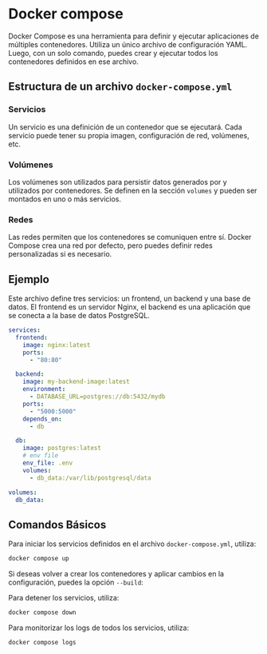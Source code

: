 # Docker compose

Docker Compose es una herramienta para definir y ejecutar aplicaciones de múltiples contenedores. Utiliza un único archivo de configuración YAML. Luego, con un solo comando, puedes crear y ejecutar todos los contenedores definidos en ese archivo.

## Estructura de un archivo `docker-compose.yml`

### Servicios

Un servicio es una definición de un contenedor que se ejecutará. Cada servicio puede tener su propia imagen, configuración de red, volúmenes, etc.

### Volúmenes
Los volúmenes son utilizados para persistir datos generados por y utilizados por contenedores. Se definen en la sección `volumes` y pueden ser montados en uno o más servicios.

### Redes
Las redes permiten que los contenedores se comuniquen entre sí. Docker Compose crea una red por defecto, pero puedes definir redes personalizadas si es necesario.

## Ejemplo

Este archivo define tres servicios: un frontend, un backend y una base de datos. El frontend es un servidor Nginx, el backend es una aplicación que se conecta a la base de datos PostgreSQL.

```yaml
services:
  frontend:
    image: nginx:latest
    ports:
      - "80:80"

  backend:
    image: my-backend-image:latest
    environment:
      - DATABASE_URL=postgres://db:5432/mydb
    ports:
      - "5000:5000"
    depends_on:
      - db

  db:
    image: postgres:latest
    # env file
    env_file: .env
    volumes:
      - db_data:/var/lib/postgresql/data

volumes:
  db_data:
```

## Comandos Básicos

Para iniciar los servicios definidos en el archivo `docker-compose.yml`, utiliza:

```bash
docker compose up
```

Si deseas volver a crear los contenedores y aplicar cambios en la configuración, puedes la opción `--build`:


Para detener los servicios, utiliza:

```bash
docker compose down
```

Para monitorizar los logs de todos los servicios, utiliza:

```bash
docker compose logs
```






